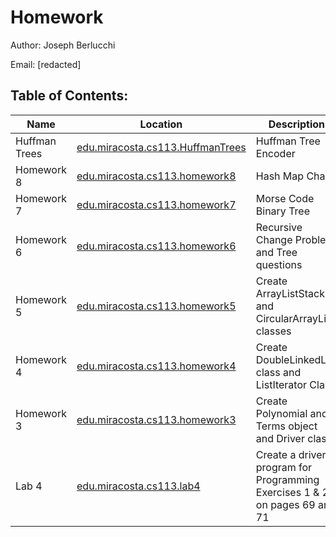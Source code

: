 # Homework
Author: Joseph Berlucchi

Email: [redacted]
## Table of Contents:
| Name | Location | Description | Created At | Due Date | Completed?|
|------|----------|-------------|------------|------------|------------|
|Huffman Trees|[edu.miracosta.cs113.HuffmanTrees](https://github.com/immunooo/Homework/tree/master/src/edu/miracosta/cs113/HuffmanTrees)|Huffman Tree Encoder|11/26/2020|12/18/2020|yes|
|Homework 8|[edu.miracosta.cs113.homework8](https://github.com/immunooo/Homework/tree/master/src/edu/miracosta/cs113/homework8)|Hash Map Chain|11/23/2020|12/7/2020|yes|
|Homework 7|[edu.miracosta.cs113.homework7](https://github.com/immunooo/Homework/tree/master/src/edu/miracosta/cs113/homework7)|Morse Code Binary Tree|11/22/2020|11/30/2020|yes|
|Homework 6|[edu.miracosta.cs113.homework6](https://github.com/immunooo/Homework/tree/master/src/edu/miracosta/cs113/homework6)|Recursive Change Problem and Tree questions|11/7/2020|11/7/2020|yes|
|Homework 5|[edu.miracosta.cs113.homework5](https://github.com/immunooo/Homework/tree/master/src/edu/miracosta/cs113/homework5)|Create ArrayListStack and CircularArrayList classes|10/25/2020|10/25/2020|yes|
|Homework 4|[edu.miracosta.cs113.homework4](https://github.com/immunooo/Homework/tree/master/src/edu/miracosta/cs113/homework4)|Create DoubleLinkedList class and ListIterator Class|10/17/2020|10/17/2020|yes|
|Homework 3|[edu.miracosta.cs113.homework3](https://github.com/immunooo/Homework/tree/master/src/edu/miracosta/cs113/homework3)|Create Polynomial and Terms object and Driver class|10/10/2020|10/10/2020|yes|
|Lab 4|[edu.miracosta.cs113.lab4](https://github.com/immunooo/Homework/tree/master/src/edu/miracosta/cs113/lab4)|Create a driver program for Programming Exercises 1 & 2 on pages 69 and 71|9/23/2020|9/23/2020|yes|
